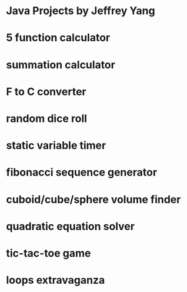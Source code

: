# Java Projects by Jeffrey Yang
# 
# 5 function calculator
# summation calculator
# F to C converter
# random dice roll
# static variable timer
# fibonacci sequence generator
# cuboid/cube/sphere volume finder
# quadratic equation solver
# tic-tac-toe game
# loops extravaganza
